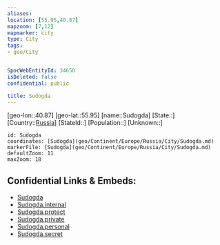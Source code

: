 ```yaml
---
aliases: 
location: [55.95,40.87]
mapzoom: [7,12] 
mapmarker: city 
type: City
tags:
- geo/City


SpocWebEntityId: 34650
isDeleted: false
confidential: public

title: Sudogda
---
```

[geo-lon::40.87]
[geo-lat::55.95]
[name::Sudogda]
[State::]
[Country::[Russia](geo/Continent/Europe/Russia.md)]
[StateId::]
[Population::]
[Unknown::]


```leaflet
id: Sudogda
coordinates: [Sudogda](geo/Continent/Europe/Russia/City/Sudogda.md)
markerFile: [Sudogda](geo/Continent/Europe/Russia/City/Sudogda.md)
defaultZoom: 11 
maxZoom: 18
```


## Confidential Links & Embeds: 
- [Sudogda](../../../../../../_public/geo/Continent/Europe/Russia/City/Sudogda.md) 
- [Sudogda.internal](../../../../../../_internal/geo/Continent/Europe/Russia/City/Sudogda.internal.md) 
- [Sudogda.protect](../../../../../../_protect/geo/Continent/Europe/Russia/City/Sudogda.protect.md) 
- [Sudogda.private](../../../../../../_private/geo/Continent/Europe/Russia/City/Sudogda.private.md) 
- [Sudogda.personal](../../../../../../_personal/geo/Continent/Europe/Russia/City/Sudogda.personal.md) 
- [Sudogda.secret](../../../../../../_secret/geo/Continent/Europe/Russia/City/Sudogda.secret.md) 
